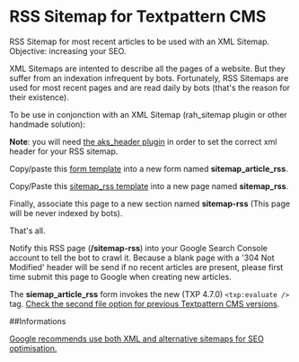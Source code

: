 # RSS Sitemap for Textpattern CMS
RSS Sitemap for most recent articles to be used with an XML Sitemap. Objective: increasing your SEO.


XML Sitemaps are intented to describe all the pages of a website. 
But they suffer from an indexation infrequent by bots. Fortunately, RSS Sitemaps are used for most recent pages and are read daily by bots (that's the reason for their existence).

To be use in conjonction with an XML Sitemap (rah_sitemap plugin or other handmade solution):

__Note__: you will need [the aks_header plugin](http://forum.textpattern.com/viewtopic.php?id=31479) in order to set the correct xml header for your RSS sitemap.

Copy/paste this [form template](https://github.com/cara-tm/RSS-Sitemap-for-Textpattern-CMS/blob/master/form/sitemap_articles_rss) into a new form named __sitemap_article_rss__.

Copy/Paste this [sitemap_rss template](https://github.com/cara-tm/RSS-Sitemap-for-Textpattern-CMS/blob/master/page/sitemap_rss) into a new page named __sitemap_rss__.

Finally, associate this page to a new section named __sitemap-rss__ (This page will be never indexed by bots).

That's all.

Notify this RSS page (__/sitemap-rss__) into your Google Search Console account to tell the bot to crawl it.
Because a blank page with a '304 Not Modified' header will be send if no recent articles are present, please first time submit this page to Google when creating new articles.

The __siemap_article_rss__ form invokes the new (TXP 4.7.0) `<txp:evaluate />` tag. [Check the second file option for previous Textpattern CMS versions](https://github.com/cara-tm/RSS-Sitemap-for-Textpattern-CMS/tree/master/form).

##Informations

[Google recommends use both XML and alternative sitemaps for SEO optimisation.](http://googlewebmastercentral.blogspot.ca/2014/10/best-practices-for-xml-sitemaps-rssatom.html)
